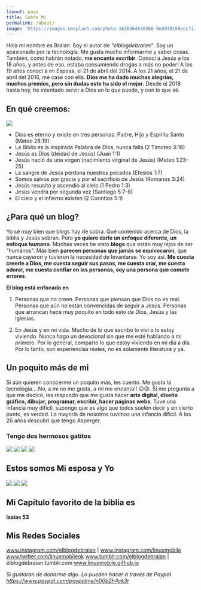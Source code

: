 ```yaml
---
layout: page
title: Sobre Mi
permalink: /about/
image: 'https://images.unsplash.com/photo-1638464830368-9e8938150ecc?ixlib=rb-1.2.1&ixid=MnwxMjA3fDB8MHxwaG90by1wYWdlfHx8fGVufDB8fHx8&auto=format&fit=crop&w=812&q=80'
---
```


Hola mi nombre es Braian. Soy el autor de *"elblogdebraian"*. Soy un apasionado por la tecnología. Me gusta mucho informarme y saber cosas. También, como habrán notado, **me encanta escribir**. Conocí a Jesús a los 18 años, y antes de eso, estaba consumiendo drogas a más no poder! A los 19 años conocí a mi Esposa, el 21 de abril del 2014. A los 21 años, el 21 de abril del 2016, me casé con ella. **Dios me ha dado muchas alegrías, muchos premios, pero sin dudas este ha sido el mejor**. 
Desde el 2018 hasta hoy, he intentado servir a Dios en lo que puedo, y con lo que sé. 

## En qué creemos:

![]({{site.baseurl}}https://images.unsplash.com/photo-1496338406295-3adc3db91a89?ixlib=rb-1.2.1&ixid=MnwxMjA3fDB8MHxwaG90by1wYWdlfHx8fGVufDB8fHx8&auto=format&fit=crop&w=772&q=80)



   - Dios es eterno y existe en tres personas: Padre, Hijo y Espíritu Santo
    (Mateo 28:19)
   - La Biblia es la inspirada Palabra de Dios, nunca falla
    (2 Timoteo 3:16)
   - Jesús es Dios (deidad de Jesús) 
    (Juan 1:1)
   - Jesús nació de una virgen (nacimiento virginal de Jesús)
    (Mateo 1:23-25)
   - La sangre de Jesús perdona nuestros pecados 
    (Efesios 1:7)
   - Somos salvos por gracia y por el sacrificio de Jesús
    (Romanos 3:24)
   - Jesús resucitó y ascendió al cielo
    (1 Pedro 1:3)
   - Jesús vendrá por segunda vez
    (Santiago 5:7-8)
   - El cielo y el infierno existen
    (2 Corintios 5:1)



## ¿Para qué un blog?

Yo sé muy bien que blogs hay de sobra. Qué contenido acerca de Dios, la biblia y Jesús sobran. Pero **yo quiero darle un enfoque diferente, un enfoque humano**. Muchas veces he visto **blogs** que están muy lejos de ser "humanos". Más bien **parecen personas que jamás se equivocaron**, que nunca cayeron y tuvieron la necesidad de levantarse. Yo soy así. **Me cuesta creerle a Dios, me cuesta seguir sus pasos, me cuesta orar, me cuesta adorar, me cuesta confiar en las personas, soy una persona que comete errores**. 

**El blog está enfocado en**

1. Personas que no creen. Personas que piensan que Dios no es real. Personas que aún no están convencidas de seguir a Jesús. Personas que arrancan hace muy poquito en todo esto de Dios, Jesús y las iglesias. 

2. En Jesús y en mi vida. Mucho de lo que escribo lo viví o lo estoy viviendo. Nunca hago un devocional sin que me esté hablando a mi primero. Por lo general, comparto lo que estoy viviendo en mi día a día. Por lo tanto, son experiencias reales, no es solamente literatura y ya. 

## Un poquito más de mi

Si aún quieren conocerme un poquito más, les cuento. Me gusta la tecnología... No, a mi no me gusta, a mi me encanta!! 😉😉. Si me pregunta a que me dedico, les respondo que me gusta hacer **arte digital, diseño gráfico, dibujar, programar, escribir, hacer páginas webs**. 
Tuve una infancia muy dificil, supongo que es algo que todos suelen decir y en cierto punto, es verdad. La mayoría de nosotros tuvimos una infancia dificil. A los 26 años descubrí que tengo Asperger. 



### Tengo dos hermosos gatitos

<div class="gallery-box">
  <div class="gallery">
    <img src="https://i.imgur.com/K7YojAi.jpeg">
    <img src="https://i.imgur.com/0mzO3e4.jpeg">
    <img src="https://i.imgur.com/93ZgB5X.jpeg">
    <img src="https://i.imgur.com/fogMgbU.jpeg">
  </div>
</div>


## Estos somos Mi esposa y Yo

<div class="gallery-box">
  <div class="gallery">
    <img src="https://i.imgur.com/aIYbzsz.jpeg">
    <img src="https://i.imgur.com/gPJbxd6.jpeg">
    <img src="https://i.imgur.com/MASOWVr.jpeg">
  </div>
</div>



## Mi Capítulo favorito de la biblia es

**Isaías 53**

## Mis Redes Sociales

www.instagram.com/elblogdebraian | www.instagram.com/linuxmobile
www.twitter.com/linuxmobileok
www.tumblr.com/elblogdebraian | elblogdebraian.tumblr.com
www.linuxmobile.github.io

*Si gustaran de donarme algo. Lo pueden hacer a través de Paypal https://www.paypal.com/paypalme/n00b2h4ck3r*
